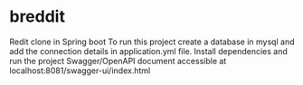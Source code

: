 # breddit
Redit clone in Spring boot
To run this project create a database in mysql and add the connection details in application.yml file.
Install dependencies and run the project 
Swagger/OpenAPI document accessible at localhost:8081/swagger-ui/index.html
